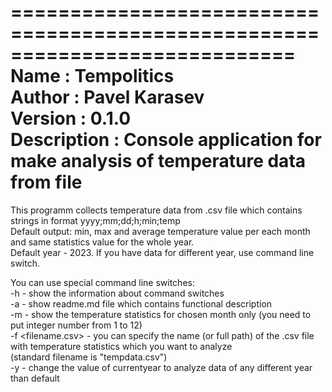 ============================================================================  
 Name        : Tempolitics  
 Author      : Pavel Karasev  
 Version     : 0.1.0  
 Description : Console application for make analysis of temperature data from file  
============================================================================  
  
This programm collects temperature data from .csv file which contains strings in format yyyy;mm;dd;h;min;temp  
Default output: min, max and average temperature value per each month and same statistics value for the whole year.  
Default year - 2023. If you have data for different year, use command line switch.  
  
You can use special command line switches:  
-h - show the information about command switches  
-a - show readme.md file which contains functional description  
-m <month number> - show the temperature statistics for chosen month only (you need to put integer number from 1 to 12)  
-f <filename.csv> - you can specify the name (or full path) of the .csv file with temperature statistics which you want to analyze  
                    (standard filename is "tempdata.csv")  
-y <year number> - change the value of currentyear to analyze data of any different year than default  
